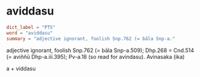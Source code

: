 # aviddasu

``` toml
dict_label = "PTS"
word = "aviddasu"
summary = "adjective ignorant, foolish Snp.762 (= bāla Snp-a."
```

adjective ignorant, foolish Snp.762 (= bāla Snp\-a.509); Dhp.268 = Cnd.514 (= aviññū Dhp\-a.iii.395); Pv\-a.18 (so read for avindasu). Avinasaka (ika)

a \+ viddasu

